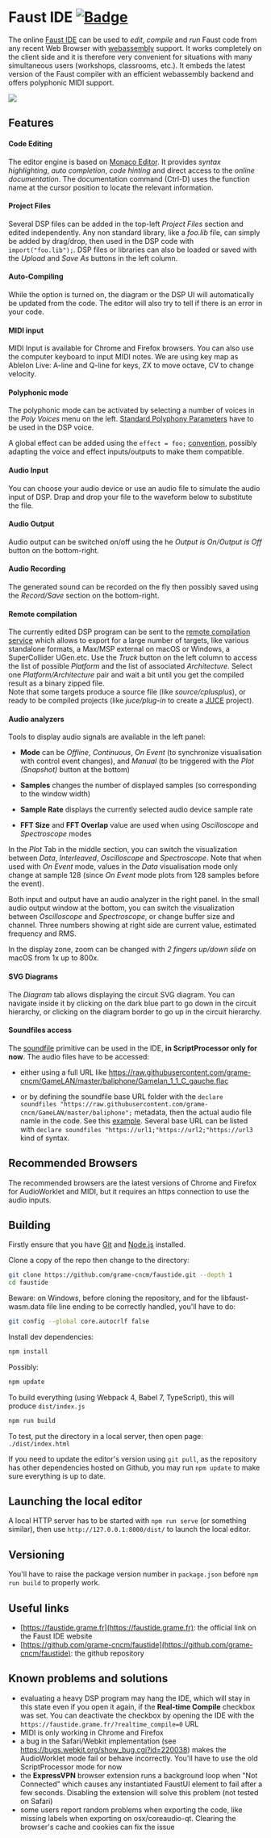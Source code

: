 # Faust IDE [![Badge](https://img.shields.io/badge/link-996.icu-%23FF4D5B.svg?style=flat-square)](https://996.icu/#/en_US)

The online [Faust IDE](https://faustide.grame.fr) can be used to _edit_, _compile_ and _run_ Faust code from any recent Web Browser with [webassembly](http://webassembly.org) support. It works completely on the client side and it is therefore very convenient for situations with many simultaneous users (workshops, classrooms, etc.). It embeds the latest version of the Faust compiler with an efficient webassembly backend and offers polyphonic MIDI support.

![](faustide.png)

## Features

#### Code Editing
The editor engine is based on [Monaco Editor](https://microsoft.github.io/monaco-editor/). It provides _syntax highlighting_, _auto completion_, _code hinting_ and direct access to the _online documentation_. The documentation command (Ctrl-D) uses the function name at the cursor position to locate the relevant information.

#### Project Files
Several DSP files can be added in the top-left *Project Files* section and edited independently. Any non standard library, like a *foo.lib* file, can simply be added by drag/drop, then used in the DSP code with `import("foo.lib");`. 
DSP files or libraries can also be loaded or saved with the *Upload* and *Save As* buttons in the left column. 

#### Auto-Compiling
While the option is turned on, the diagram or the DSP UI will automatically be updated from the code. The editor will also try to tell if there is an error in your code.

#### MIDI input
MIDI Input is available for Chrome and Firefox browsers. You can also use the computer keyboard to input MIDI notes. We are using key map as Ablelon Live: A-line and Q-line for keys, ZX to move octave, CV to change velocity.

#### Polyphonic mode
The polyphonic mode can be activated by selecting a number of voices in the _Poly Voices_ menu on the left. [Standard Polyphony Parameters](https://faustdoc.grame.fr/manual/midi/#standard-polyphony-parameters) have to be used in the DSP voice.

A global effect can be added using the `effect = foo;` [convention](https://faustdoc.grame.fr/manual/midi/#audio-effects-and-polyphonic-synthesizer), possibly adapting the voice and effect inputs/outputs to make them compatible. 

#### Audio Input
You can choose your audio device or use an audio file to simulate the audio input of DSP. Drap and drop your file to the waveform below to substitute the file.

#### Audio Output
Audio output can be switched on/off using the he *Output is On/Output is Off* button on the bottom-right. 

#### Audio Recording
The generated sound can be recorded on the fly then possibly saved using the *Record/Save* section on the bottom-right. 

#### Remote compilation
The currently edited DSP program can be sent to the [remote compilation service](https://github.com/grame-cncm/faustservice) which allows to export for a large number of targets, like various standalone formats, a Max/MSP external on macOS or Windows, a SuperCollider UGen.etc. Use the *Truck* button on the left column to access the list of possible *Platform* and the list of associated *Architecture*. Select one *Platform/Architecture* pair and wait a bit until you get the compiled result as a binary zipped file.  
Note that some targets produce a source file (like *source/cplusplus*), or ready to be compiled projects (like *juce/plug-in* to create a [JUCE](https://juce.com) project).

#### Audio analyzers
Tools to display audio signals are available in the left panel:

- **Mode** can be _Offline_, _Continuous_, _On Event_ (to synchronize visualisation with control event changes), and _Manual_ (to be triggered with the _Plot (Snapshot)_ button at the bottom)

- **Samples** changes the number of displayed samples (so corresponding to the window width) 

- **Sample Rate** displays the currently selected audio device sample rate

- **FFT Size** and **FFT Overlap** value are used when using _Oscilloscope_ and _Spectroscope_ modes

In the _Plot_ Tab in the middle section, you can switch the visualization between _Data_, _Interleaved_, _Oscilloscope_ and _Spectroscope_. Note that when used with _On Event_ mode, values in the _Data_ visualisation mode only change at sample 128 (since _On Event_ mode plots from 128 samples before the event).

Both input and output have an audio analyzer in the right panel. In the small audio output window at the bottom, you can switch the visualization between _Oscilloscope_ and _Spectroscope_, or change buffer size and channel. Three numbers showing at right side are current value, estimated frequency and RMS.

In the display zone, zoom can be changed with *2 fingers up/down slide* on macOS from 1x up to 800x. 

#### SVG Diagrams
The _Diagram_ tab allows displaying the circuit SVG diagram. You can navigate inside it by clicking on the dark blue part to go down in the circuit hierarchy, or clicking on the diagram border to go up in the circuit hierarchy.

#### Soundfiles access

The [soundfile](https://faustdoc.grame.fr/manual/syntax/#soundfile-primitive) primitive can be used in the IDE, **in ScriptProcessor only for now**. The audio files have to be accessed:

- either using a full URL like https://raw.githubusercontent.com/grame-cncm/GameLAN/master/baliphone/Gamelan_1_1_C_gauche.flac

- or by defining the soundfile base URL folder with the `declare soundfiles "https://raw.githubusercontent.com/grame-cncm/GameLAN/master/baliphone";` metadata, then the actual audio file namle in the code. See this [example](https://github.com/grame-cncm/GameLAN/blob/master/baliphone/Baliphone.dsp). Several base URL can be listed with `declare soundfiles "https://url1;"https://url2;"https://url3` kind of syntax.

## Recommended Browsers
The recommended browsers are the latest versions of Chrome and Firefox for AudioWorklet and MIDI, but it requires an https connection to use the audio inputs.

## Building

Firstly ensure that you have [Git](https://git-scm.com/downloads) and [Node.js](https://nodejs.org/) installed.

Clone a copy of the repo then change to the directory:

```bash
git clone https://github.com/grame-cncm/faustide.git --depth 1
cd faustide
```
Beware: on Windows, before cloning the repository, and for the libfaust-wasm.data file line ending to be correctly handled, you'll have to do:

```bash
git config --global core.autocrlf false
```

Install dev dependencies:

```bash
npm install
```

Possibly:

```bash
npm update
```

To build everything (using Webpack 4, Babel 7, TypeScript), this will produce `dist/index.js`
```bash
npm run build
```

To test, put the directory in a local server, then open page: `./dist/index.html`

If you need to update the editor's version using `git pull`, as the repository has other dependencies hosted on Github, you may run `npm update` to make sure everything is up to date.

## Launching the local editor

A local HTTP server has to be started with `npm run serve` (or something similar), then use `http://127.0.0.1:8000/dist/` to launch the local editor.

## Versioning

You'll have to raise the package version number in `package.json` before `npm run build` to properly work.

## Useful links

- [https://faustide.grame.fr](https://faustide.grame.fr): the official link on the Faust IDE website
- [https://github.com/grame-cncm/faustide](https://github.com/grame-cncm/faustide): the github repository

## Known problems and solutions

- evaluating a heavy DSP program may hang the IDE, which will stay in this state even if you open it again, if the **Real-time Compile** checkbox was set. You can deactivate the checkbox by opening the IDE with the `https://faustide.grame.fr/?realtime_compile=0` URL
- MIDI is only working in Chrome and Firefox
- a bug in the Safari/Webkit implementation (see https://bugs.webkit.org/show_bug.cgi?id=220038) makes the AudioWorklet mode fail or behave incorrectly. You'll have to use the old ScriptProcessor mode for now
- the **ExpressVPN** browser extension runs a background loop when "Not Connected" which causes any instantiated FaustUI element to fail after a few seconds. Disabling the extension will solve this problem (not tested on Safari)
- some users report random problems when exporting the code, like missing labels when exporting on osx/coreaudio-qt. Clearing the browser's cache and cookies can fix the issue
